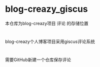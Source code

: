 # blog-creazy_giscus
本仓库为blog-creazy项目 评论 的存储位置
#
blog-creazy个人博客项目采用giscus评论系统
#
需要GitHub新建一个仓库保存评论
